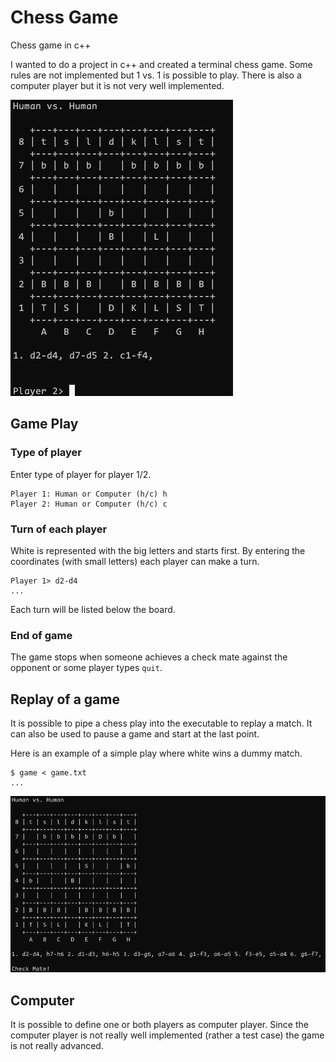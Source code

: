 # Chess Game

Chess game in c++

I wanted to do a project in c++ and created a terminal chess game. Some rules 
are not implemented but 1 vs. 1 is possible to play. 
There is also a computer player but it is not very well implemented. 

![Example fo chess game](chess_game.png)


## Game Play

### Type of player

Enter type of player for player 1/2.

```
Player 1: Human or Computer (h/c) h
Player 2: Human or Computer (h/c) c
```

### Turn of each player

White is represented with the big letters and starts first. By entering the 
coordinates (with small letters) each player can make a turn.

```
Player 1> d2-d4
...
```

Each turn will be listed below the board.


### End of game

The game stops when someone achieves a check mate against the opponent or some 
player types `quit`. 

## Replay of a game

It is possible to pipe a chess play into the executable to replay a match. It 
can also be used to pause a game and start at the last point.

Here is an example of a simple play where white wins a dummy match. 
```
$ game < game.txt
...
```

![Example fo chess game](example_match_piping.png)


## Computer 

It is possible to define one or both players as computer player. Since the 
computer player is not really well implemented (rather a test case) the game is 
not really advanced. 

